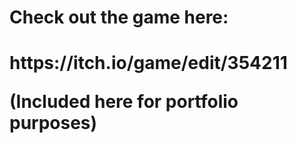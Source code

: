 <h1>Check out the game here:<h1>
  https://itch.io/game/edit/354211

<p style="small">(Included here for portfolio purposes)</p>
